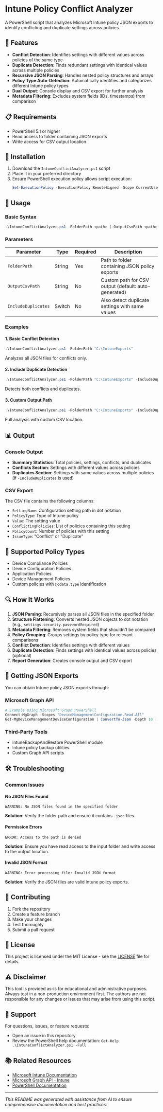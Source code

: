 # Intune Policy Conflict Analyzer

A PowerShell script that analyzes Microsoft Intune policy JSON exports to identify conflicting and duplicate settings across policies.

## 🚀 Features

- **Conflict Detection**: Identifies settings with different values across policies of the same type
- **Duplicate Detection**: Finds redundant settings with identical values across multiple policies
- **Recursive JSON Parsing**: Handles nested policy structures and arrays
- **Policy Type Auto-Detection**: Automatically identifies and categorizes different Intune policy types
- **Dual Output**: Console display and CSV export for further analysis
- **Metadata Filtering**: Excludes system fields (IDs, timestamps) from comparison

## 📋 Requirements

- PowerShell 5.1 or higher
- Read access to folder containing JSON exports
- Write access for CSV output location

## 🔧 Installation

1. Download the `IntuneConflictAnalyzer.ps1` script
2. Place it in your preferred directory
3. Ensure PowerShell execution policy allows script execution:
   ```powershell
   Set-ExecutionPolicy -ExecutionPolicy RemoteSigned -Scope CurrentUser
   ```

## 📝 Usage

### Basic Syntax
```powershell
.\IntuneConflictAnalyzer.ps1 -FolderPath <path> [-OutputCsvPath <path>] [-IncludeDuplicates]
```

### Parameters

| Parameter | Type | Required | Description |
|-----------|------|----------|-------------|
| `FolderPath` | String | Yes | Path to folder containing JSON policy exports |
| `OutputCsvPath` | String | No | Custom path for CSV output (default: auto-generated) |
| `IncludeDuplicates` | Switch | No | Also detect duplicate settings with same values |

### Examples

#### 1. Basic Conflict Detection
```powershell
.\IntuneConflictAnalyzer.ps1 -FolderPath "C:\IntuneExports"
```
Analyzes all JSON files for conflicts only.

#### 2. Include Duplicate Detection
```powershell
.\IntuneConflictAnalyzer.ps1 -FolderPath "C:\IntuneExports" -IncludeDuplicates
```
Detects both conflicts and duplicates.

#### 3. Custom Output Path
```powershell
.\IntuneConflictAnalyzer.ps1 -FolderPath "C:\IntuneExports" -IncludeDuplicates -OutputCsvPath "C:\Reports\Analysis.csv"
```
Full analysis with custom CSV location.

## 📊 Output

### Console Output
- **Summary Statistics**: Total policies, settings, conflicts, and duplicates
- **Conflicts Section**: Settings with different values across policies
- **Duplicates Section**: Settings with same values across multiple policies (if `-IncludeDuplicates` is used)

### CSV Export
The CSV file contains the following columns:
- `SettingName`: Configuration setting path in dot notation
- `PolicyType`: Type of Intune policy
- `Value`: The setting value
- `ConflictingPolicies`: List of policies containing this setting
- `PolicyCount`: Number of policies with this setting
- `IssueType`: "Conflict" or "Duplicate"

## 🎯 Supported Policy Types

- Device Compliance Policies
- Device Configuration Policies
- Application Policies
- Device Management Policies
- Custom policies with `@odata.type` identification

## 🔍 How It Works

1. **JSON Parsing**: Recursively parses all JSON files in the specified folder
2. **Structure Flattening**: Converts nested JSON objects to dot notation (e.g., `settings.security.passwordRequired`)
3. **Metadata Filtering**: Removes system fields that shouldn't be compared
4. **Policy Grouping**: Groups settings by policy type for relevant comparisons
5. **Conflict Detection**: Identifies settings with different values
6. **Duplicate Detection**: Finds settings with identical values across policies (optional)
7. **Report Generation**: Creates console output and CSV export

## 📁 Getting JSON Exports

You can obtain Intune policy JSON exports through:

### Microsoft Graph API
```powershell
# Example using Microsoft Graph PowerShell
Connect-MgGraph -Scopes "DeviceManagementConfiguration.Read.All"
Get-MgDeviceManagementDeviceConfiguration | ConvertTo-Json -Depth 10 | Out-File "policy.json"
```

### Third-Party Tools
- IntuneBackupAndRestore PowerShell module
- Intune policy backup utilities
- Custom Graph API scripts

## 🛠️ Troubleshooting

### Common Issues

#### No JSON Files Found
```
WARNING: No JSON files found in the specified folder
```
**Solution**: Verify the folder path and ensure it contains `.json` files.

#### Permission Errors
```
ERROR: Access to the path is denied
```
**Solution**: Ensure you have read access to the input folder and write access to the output location.

#### Invalid JSON Format
```
WARNING: Error processing file: Invalid JSON format
```
**Solution**: Verify the JSON files are valid Intune policy exports.

## 🤝 Contributing

1. Fork the repository
2. Create a feature branch
3. Make your changes
4. Test thoroughly
5. Submit a pull request

## 📄 License

This project is licensed under the MIT License - see the [LICENSE](LICENSE) file for details.

## ⚠️ Disclaimer

This tool is provided as-is for educational and administrative purposes. Always test in a non-production environment first. The authors are not responsible for any changes or issues that may arise from using this script.

## 🙋 Support

For questions, issues, or feature requests:
- Open an issue in this repository
- Review the PowerShell help documentation: `Get-Help .\IntuneConflictAnalyzer.ps1 -Full`

## 📚 Related Resources

- [Microsoft Intune Documentation](https://docs.microsoft.com/en-us/mem/intune/)
- [Microsoft Graph API - Intune](https://docs.microsoft.com/en-us/graph/api/resources/intune-graph-overview)
- [PowerShell Documentation](https://docs.microsoft.com/en-us/powershell/)

---

*This README was generated with assistance from AI to ensure comprehensive documentation and best practices.*